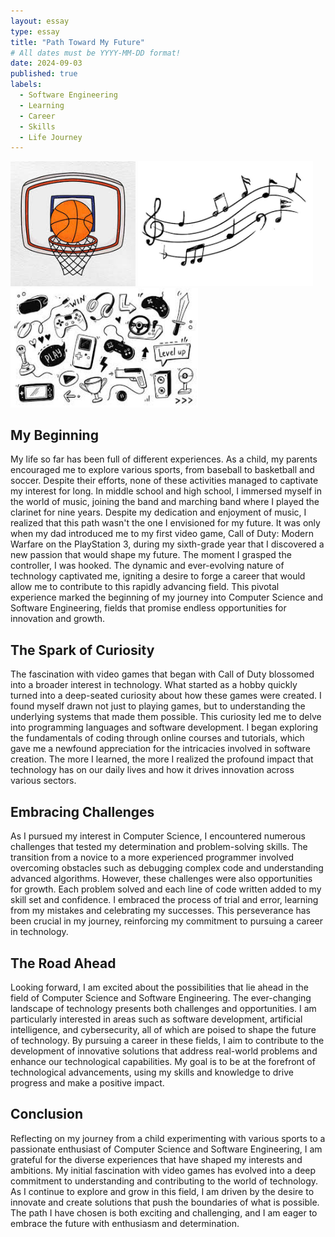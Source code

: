```yaml
---
layout: essay
type: essay
title: "Path Toward My Future"
# All dates must be YYYY-MM-DD format!
date: 2024-09-03
published: true
labels:
  - Software Engineering
  - Learning
  - Career
  - Skills
  - Life Journey
---
```


<div class="text-center p-4">
  <img width="200px" src="../img/my-future/bball.jpeg" class="img-thumbnail" >
  <img width="280px" src="../img/my-future/music.png" class="img-thumbnail" >
  <img width="300px" src="../img/my-future/games.jpeg" class="img-thumbnail" >
</div>

## My Beginning
My life so far has been full of different experiences. As a child, my parents encouraged me to explore various sports, from baseball to basketball and soccer. Despite their efforts, none of these activities managed to captivate my interest for long. In middle school and high school, I immersed myself in the world of music, joining the band and marching band where I played the clarinet for nine years. Despite my dedication and enjoyment of music, I realized that this path wasn't the one I envisioned for my future. It was only when my dad introduced me to my first video game, Call of Duty: Modern Warfare on the PlayStation 3, during my sixth-grade year that I discovered a new passion that would shape my future. The moment I grasped the controller, I was hooked. The dynamic and ever-evolving nature of technology captivated me, igniting a desire to forge a career that would allow me to contribute to this rapidly advancing field. This pivotal experience marked the beginning of my journey into Computer Science and Software Engineering, fields that promise endless opportunities for innovation and growth.

## The Spark of Curiosity
The fascination with video games that began with Call of Duty blossomed into a broader interest in technology. What started as a hobby quickly turned into a deep-seated curiosity about how these games were created. I found myself drawn not just to playing games, but to understanding the underlying systems that made them possible. This curiosity led me to delve into programming languages and software development. I began exploring the fundamentals of coding through online courses and tutorials, which gave me a newfound appreciation for the intricacies involved in software creation. The more I learned, the more I realized the profound impact that technology has on our daily lives and how it drives innovation across various sectors.

## Embracing Challenges
As I pursued my interest in Computer Science, I encountered numerous challenges that tested my determination and problem-solving skills. The transition from a novice to a more experienced programmer involved overcoming obstacles such as debugging complex code and understanding advanced algorithms. However, these challenges were also opportunities for growth. Each problem solved and each line of code written added to my skill set and confidence. I embraced the process of trial and error, learning from my mistakes and celebrating my successes. This perseverance has been crucial in my journey, reinforcing my commitment to pursuing a career in technology.

## The Road Ahead
Looking forward, I am excited about the possibilities that lie ahead in the field of Computer Science and Software Engineering. The ever-changing landscape of technology presents both challenges and opportunities. I am particularly interested in areas such as software development, artificial intelligence, and cybersecurity, all of which are poised to shape the future of technology. By pursuing a career in these fields, I aim to contribute to the development of innovative solutions that address real-world problems and enhance our technological capabilities. My goal is to be at the forefront of technological advancements, using my skills and knowledge to drive progress and make a positive impact.

## Conclusion
Reflecting on my journey from a child experimenting with various sports to a passionate enthusiast of Computer Science and Software Engineering, I am grateful for the diverse experiences that have shaped my interests and ambitions. My initial fascination with video games has evolved into a deep commitment to understanding and contributing to the world of technology. As I continue to explore and grow in this field, I am driven by the desire to innovate and create solutions that push the boundaries of what is possible. The path I have chosen is both exciting and challenging, and I am eager to embrace the future with enthusiasm and determination.
